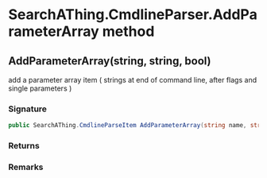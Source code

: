 # SearchAThing.CmdlineParser.AddParameterArray method
## AddParameterArray(string, string, bool)
add a parameter array item ( strings at end of command line, after flags and single parameters )

### Signature
```csharp
public SearchAThing.CmdlineParseItem AddParameterArray(string name, string description, bool mandatory = True)
```
### Returns

### Remarks

